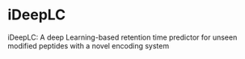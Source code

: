 # iDeepLC
iDeepLC: A deep Learning-based retention time predictor for unseen modified peptides with a novel encoding system
